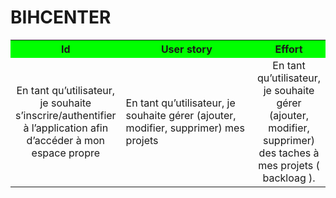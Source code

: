 # BIHCENTER

<table width="800px" cellspacing="0" cellpadding="0">
	<tr bgcolor="#00FF00">
		<th width="40px">Id</th>
		<th width="600px">User story</th> 
		<th width="100px">Effort</th>
	</tr>
	<tr>
		<td align="center">  
	En tant qu’utilisateur, je souhaite  s’inscrire/authentifier à l’application afin d’accéder à mon espace propre
		</td>
		<td>           
		En tant qu’utilisateur, je souhaite  gérer (ajouter, modifier, supprimer)
                mes projets
		</td>
		<td align="center">
	En tant qu’utilisateur, je souhaite gérer (ajouter, modifier, supprimer) des taches à mes projets ( backloag ). 
		</td>
	</tr>
</table>
